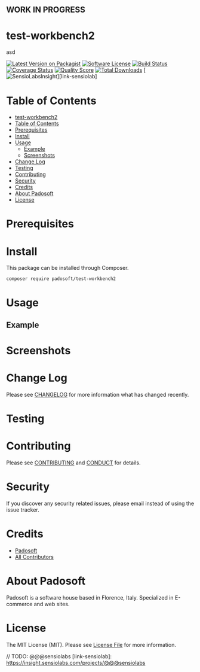 ## WORK IN PROGRESS
# test-workbench2
asd

[![Latest Version on Packagist][ico-version]][link-packagist]
[![Software License][ico-license]](LICENSE.md)
[![Build Status][ico-travis]][link-travis]
[![Coverage Status][ico-scrutinizer]][link-scrutinizer]
[![Quality Score][ico-code-quality]][link-code-quality]
[![Total Downloads][ico-downloads]][link-downloads]
[![SensioLabsInsight][ico-sensiolab]][link-sensiolab]



Table of Contents
=================

  * [test-workbench2](#test-workbench2)
  * [Table of Contents](#table-of-contents)
  * [Prerequisites](#prerequisites)
  * [Install](#install)
  * [Usage](#usage)
    * [Example](#example)
    * [Screenshots](#screenshoots)
  * [Change Log](#change-log)
  * [Testing](#testing)
  * [Contributing](#contributing)
  * [Security](#security)
  * [Credits](#credits)
  * [About Padosoft](#about-padosoft)
  * [License](#license)


# Prerequisites


# Install

This package can be installed through Composer.

``` bash
composer require padosoft/test-workbench2
```

# Usage

## Example

# Screenshots

# Change Log
Please see [CHANGELOG](CHANGELOG.md) for more information what has changed recently.

# Testing

# Contributing

Please see [CONTRIBUTING](CONTRIBUTING.md) and [CONDUCT](CONDUCT.md) for details.

# Security

If you discover any security related issues, please email  instead of using the issue tracker.

# Credits

- [Padosoft](https://github.com/padosoft)
- [All Contributors](../../contributors)

# About Padosoft
Padosoft is a software house based in Florence, Italy. Specialized in E-commerce and web sites.

# License

The MIT License (MIT). Please see [License File](LICENSE.md) for more information.


[ico-version]: https://img.shields.io/packagist/v/padosoft/test-workbench2.svg?style=flat-square
[ico-license]: https://img.shields.io/badge/license-MIT-brightgreen.svg?style=flat-square
[ico-travis]: https://img.shields.io/travis/padosoft/test-workbench2/master.svg?style=flat-square
[ico-scrutinizer]: https://img.shields.io/scrutinizer/coverage/g/padosoft/test-workbench2.svg?style=flat-square
[ico-code-quality]: https://img.shields.io/scrutinizer/g/padosoft/test-workbench2.svg?style=flat-square
[ico-downloads]: https://img.shields.io/packagist/dt/padosoft/test-workbench2.svg?style=flat-square
[ico-sensiolab]: https://insight.sensiolabs.com/projects/@@@sensiolab/small.png

[link-packagist]: https://packagist.org/packages/padosoft/test-workbench2
[link-travis]: https://travis-ci.org/padosoft/test-workbench2
[link-scrutinizer]: https://scrutinizer-ci.com/g/padosoft/test-workbench2/code-structure
[link-code-quality]: https://scrutinizer-ci.com/g/padosoft/test-workbench2
[link-downloads]: https://packagist.org/packages/padosoft/test-workbench2
// TODO: @@@sensiolabs
[link-sensiolab]: https://insight.sensiolabs.com/projects/@@@sensiolabs

